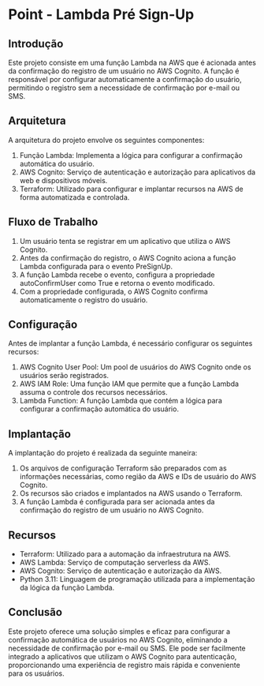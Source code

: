 # Point - Lambda Pré Sign-Up

## Introdução

Este projeto consiste em uma função Lambda na AWS que é acionada antes da confirmação do registro de um usuário no AWS Cognito. A função é responsável por configurar automaticamente a confirmação do usuário, permitindo o registro sem a necessidade de confirmação por e-mail ou SMS.

## Arquitetura

A arquitetura do projeto envolve os seguintes componentes:

1. Função Lambda: Implementa a lógica para configurar a confirmação automática do usuário.
2. AWS Cognito: Serviço de autenticação e autorização para aplicativos da web e dispositivos móveis.
3. Terraform: Utilizado para configurar e implantar recursos na AWS de forma automatizada e controlada.

## Fluxo de Trabalho

1. Um usuário tenta se registrar em um aplicativo que utiliza o AWS Cognito.
2. Antes da confirmação do registro, o AWS Cognito aciona a função Lambda configurada para o evento PreSignUp.
3. A função Lambda recebe o evento, configura a propriedade autoConfirmUser como True e retorna o evento modificado.
4. Com a propriedade configurada, o AWS Cognito confirma automaticamente o registro do usuário.

## Configuração

Antes de implantar a função Lambda, é necessário configurar os seguintes recursos:

1. AWS Cognito User Pool: Um pool de usuários do AWS Cognito onde os usuários serão registrados.
2. AWS IAM Role: Uma função IAM que permite que a função Lambda assuma o controle dos recursos necessários.
3. Lambda Function: A função Lambda que contém a lógica para configurar a confirmação automática do usuário.

## Implantação

A implantação do projeto é realizada da seguinte maneira:

1. Os arquivos de configuração Terraform são preparados com as informações necessárias, como região da AWS e IDs de usuário do AWS Cognito.
2. Os recursos são criados e implantados na AWS usando o Terraform.
3. A função Lambda é configurada para ser acionada antes da confirmação do registro de um usuário no AWS Cognito.

## Recursos

- Terraform: Utilizado para a automação da infraestrutura na AWS.
- AWS Lambda: Serviço de computação serverless da AWS.
- AWS Cognito: Serviço de autenticação e autorização da AWS.
- Python 3.11: Linguagem de programação utilizada para a implementação da lógica da função Lambda.

## Conclusão

Este projeto oferece uma solução simples e eficaz para configurar a confirmação automática de usuários no AWS Cognito, eliminando a necessidade de confirmação por e-mail ou SMS. Ele pode ser facilmente integrado a aplicativos que utilizam o AWS Cognito para autenticação, proporcionando uma experiência de registro mais rápida e conveniente para os usuários.
